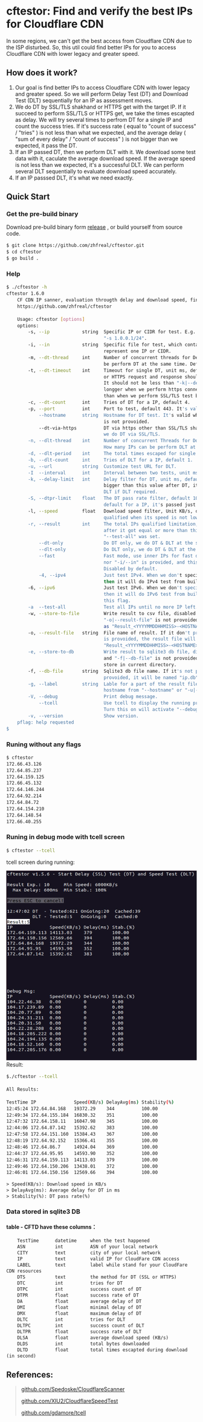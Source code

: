 # cftestor:  Find and verify the best IPs for Cloudflare CDN

In some regions, we can't get the best access from Cloudflare CDN due to the ISP disturbed. So, this util could find better IPs for you to access Cloudflare CDN with lower legacy and greater speed.

## How does it work?
1. Our goal is find better IPs to access Cloudflare CDN with lower legacy and greater speed. So we will perform Delay Test (DT) and Download Test (DLT) sequentially for an IP as assessment moves. <br>
2. We do DT by SSL/TLS shakhand or HTTPS get with the target IP. If it succeed to perform SSL/TLS or HTTPS get, we take the times escapted as delay. We will try several times to perfrom DT for a single IP and count the success tries. If it's success rate ( equal to "count of success" / "tries" ) is not less than what we expected, and the average delay ( "sum of every delay" / "count of success" ) is not bigger than we expected, it pass the DT. <br>
3. If an IP passed DT, then we perform DLT with it. We download some test data with it, caculate the average download speed. If the average speed is not less than we expected, it's a successful DLT. We can perform several DLT sequentially to evaluate download speed accurately.<br>
4. If an IP passsed DLT, it's what we need exactly. <br>

## Quick Start

### Get the pre-build binary

Download pre-build binary form [release](https://github.com/zhfreal/cftestor/releases) , or build yourself from source code.

```bash
$ git clone https://github.com/zhfreal/cftestor.git
$ cd cftestor
$ go build .
```
### Help
```bash
$ ./cftestor -h
cftestor 1.6.0
    CF CDN IP sanner, evaluation througth delay and download speed, find your best IPs Cloudfare CDN applications.
    https://github.com/zhfreal/cftestor

    Usage: cftestor [options]
    options:
        -s, --ip            string  Specific IP or CIDR for test. E.g.: "-s 1.0.0.1", "-s 1.0.0.1/32",
                                    "-s 1.0.0.1/24".
        -i, --in            string  Specific file for test, which contains multiple lines. Each line
                                    represent one IP or CIDR.
        -m, --dt-thread     int     Number of concurrent threads for Delay Test(DT). How many IPs can
                                    be perform DT at the same time. Default 20 threads.
        -t, --dt-timeout    int     Timeout for single DT, unit ms, default 1000ms. A single SSL/TLS
                                    or HTTPS request and response should be finished before timeout.
                                    It should not be less than "-k|--delay-limit", It should be
                                    longger when we perform https connections test by "-dt-via-https"
                                    than when we perform SSL/TLS test by default.
        -c, --dt-count      int     Tries of DT for a IP, default 4.
        -p, --port          int     Port to test, default 443. It's valid when "--only-dt" and "--dt-via-https".
            --hostname      string  Hostname for DT test. It's valid when "--dt-only" is no and "--dt-via-https"
                                    is not provoided.
            --dt-via-https          DT via https other than SSL/TLS shakehand. It's disabled by default,
                                    we do DT via SSL/TLS.
        -n, --dlt-thread    int     Number of concurrent Threads for Download Test(DLT), default 1.
                                    How many IPs can be perform DLT at the same time.
        -d, --dlt-period    int     The total times escaped for single DLT, default 10s.
        -b, --dlt-count     int     Tries of DLT for a IP, default 1.
        -u, --url           string  Customize test URL for DLT.
        -I  --interval      int     Interval between two tests, unit ms, default 500ms.
        -k, --delay-limit   int     Delay filter for DT, unit ms, default 600ms. If A ip's average delay
                                    bigger than this value after DT, it is not qualified and won't do
                                    DLT if DLT required.
        -S, --dtpr-limit    float   The DT pass rate filter, default 100%. It means do 4 times DTs by
                                    default for a IP, it's passed just when no single DT failed.
        -l, --speed         float   Download speed filter, Unit KB/s, default 6000KB/s. After DLT, it's
                                    qualified when its speed is not lower than this value.
        -r, --result        int     The total IPs qualified limitation, default 10. The Process will stop
                                    after it got equal or more than this indicated. It would be invalid if
                                    "--test-all" was set.
            --dt-only               Do DT only, we do DT & DLT at the same time by default.
            --dlt-only              Do DLT only, we do DT & DLT at the same time by default.
            --fast                  Fast mode, use inner IPs for fast detection. Just when neither"-s/--ip"
                                    nor "-i/--in" is provided, and this flag is provided. It will be working
                                    Disabled by default.
            -4, --ipv4              Just test IPv4. When we don't specify IPs to test by "-s" or "-i",
                                    then it will do IPv4 test from build-in IPs from CloudFlare by default.
        -6, --ipv6                  Just test IPv6. When we don't specify IPs to test by "-s" or "-i",
                                    then it will do IPv6 test from build-in IPs from CloudFlare by using
                                    this flag.
        -a  --test-all              Test all IPs until no more IP left. It's disabled by default.
        -w, --store-to-file         Write result to csv file, disabled by default. If it is provoided and
                                    "-o|--result-file" is not provoided, the result file will be named
                                    as "Result_<YYYYMMDDHHMISS>-<HOSTNAME>.csv" and be stored in current DIR.
        -o, --result-file   string  File name of result. If it don't provoided and "-w|--store-to-file"
                                    is provoided, the result file will be named as
                                    "Result_<YYYYMMDDHHMISS>-<HOSTNAME>.csv" and be stroed in current DIR.
        -e, --store-to-db           Write result to sqlite3 db file, disabled by default. If it's provoided
                                    and "-f|--db-file" is not provoided, it will be named "ip.db" and
                                    store in current directory.
        -f, --db-file       string  Sqlite3 db file name. If it's not provoided and "-e|--store-to-db" is
                                    provoided, it will be named "ip.db" and store in current directory.
        -g, --label         string  Lable for a part of the result file's name and sqlite3 record. It's
                                    hostname from "--hostname" or "-u|--url" by default.
        -V, --debug                 Print debug message.
            --tcell                 Use tcell to display the running procedure when in debug mode.
                                    Turn this on will activate "--debug".
        -v, --version               Show version.
    pflag: help requested
$
```
### Runing without any flags
```bash
$ cftestor
172.66.43.126
172.64.85.237
172.64.159.125
172.66.45.132
172.64.146.244
172.64.92.214
172.64.84.72
172.64.154.210
172.64.148.54
172.66.40.255

```

### Runing in debug mode with tcell screen
```bash
$ cftestor --tcell
```
tcell screen during running:

![alt text](Result.png "running")</br>
Result:
```bash
$./cftestor --tcell

All Results:

TestTime IP              Speed(KB/s) DelayAvg(ms) Stability(%) 
12:45:24 172.64.84.168   19372.29    344          100.00       
12:49:34 172.64.155.184  16830.32    351          100.00       
12:47:32 172.64.158.11   16047.98    345          100.00       
12:44:06 172.64.87.142   15392.62    383          100.00       
12:47:58 172.64.151.160  15384.43    367          100.00       
12:48:19 172.64.92.152   15366.41    355          100.00       
12:48:46 172.64.86.7     14924.04    369          100.00       
12:44:37 172.64.95.95    14593.90    352          100.00       
12:46:31 172.64.159.113  14113.03    379          100.00       
12:49:46 172.64.150.206  13438.01    372          100.00       
12:46:01 172.64.150.156  12569.66    394          100.00       

```

```
> Speed(KB/s): Download speed in KB/s
> DelayAvg(ms): Average delay for DT in ms
> Stability(%): DT pass rate(%)
```

### Data stored in sqlite3 DB
#### table - CFTD have these columns：
```
    TestTime      datetime     when the test happened
    ASN           int          ASN of your local network
    CITY          text         city of your local network
    IP            text         valid IP for CloudFare CDN access
    LABEL         text         label while stand for your CloudFare CDN resources
    DTS           text         the method for DT (SSL or HTTPS)
    DTC           int          tries for DT
    DTPC          int          success count of DT
    DTPR          float        success rate of DT
    DA            float        average delay of DT
    DMI           float        minimal delay of DT
    DMX           float        maximum delay of DT
    DLTC          int          tries for DLT
    DLTPC         int          success count of DLT
    DLTPR         float        success rate of DLT
    DLSA          float        average download speed (KB/s)
    DLDS          int          total bytes downloaded
    DLTD          float        total times escapted during download (in second)
```
## References:
> 
> <a href="https://github.com/Spedoske/CloudflareScanner">github.com/Spedoske/CloudflareScanner</a>
> 
> <a href="https://github.com/XIU2/CloudflareSpeedTest">github.com/XIU2/CloudflareSpeedTest</a>
> 
> <a href="https://github.com/gdamore/tcell">github.com/gdamore/tcell</a>
>
>   
